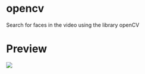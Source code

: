 # opencv
Search for faces in the video using the library openCV

# Preview
![](https://github.com/malcev-dmitry/opencv/blob/master/preview/preview1.png)
